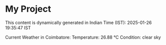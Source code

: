 # My Project

This content is dynamically generated in Indian Time (IST): 2025-01-26 19:35:47 IST


Current Weather in Coimbatore:
Temperature: 26.88 °C
Condition: clear sky

